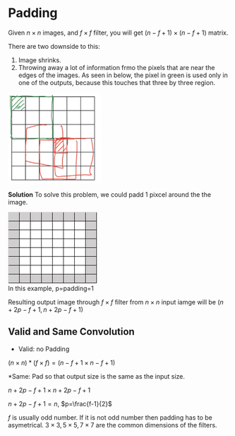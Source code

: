 # Padding

Given $n\times n$ images, and $f\times f$ filter, you will get $(n-f+1)\times (n-f+1)$ matrix.

There are two downside to this:
1. Image shrinks.
2. Throwing away a lot of information frmo the pixels that are near the edges of the images.
As seen in below, the pixel in green is used only in one of the outputs, because this touches that three by three region.

![](images/079-padding-d994ee8e.png)

**Solution**
To solve this problem, we could padd 1 pixcel around the the image.

![](images/079-padding-994c89ac.png)<br>
In this example, p=padding=1

Resulting output image through $f \times f$ filter from $n\times n$ input iamge will be ($n+2p-f+1, n+2p-f+1$)

## Valid and Same Convolution

* Valid: no Padding

$(n\times n) * (f\times f)=(n-f+1 \times n-f+1)$

*Same: Pad so that output size is the same as the input size.

$n+2p-f+1 \times n+2p-f+1$

$n+2p-f+1=n$, $p=\frac{f-1}{2}$

$f$ is usually odd number. If it is not odd number then padding has to be asymetrical.
$3 \times 3, 5 \times 5, 7 \times 7$ are the common dimensions of the filters.
